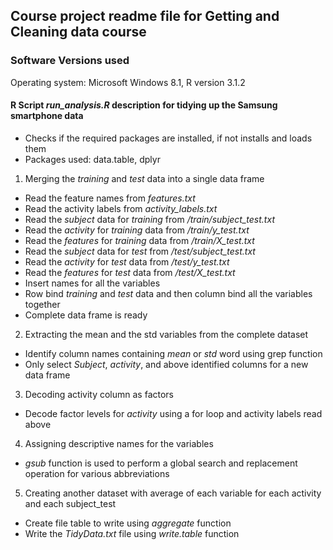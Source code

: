 ## Course project readme file for Getting and Cleaning data course
### Software Versions used
Operating system: Microsoft Windows 8.1, R version 3.1.2

#### R Script _run_analysis.R_ description for tidying up the Samsung smartphone data
* Checks if the required packages are installed, if not installs and loads them
 * Packages used: data.table, dplyr
1. Merging the _training_ and _test_ data into a single data frame 
 * Read the feature names from *features.txt*
 * Read the activity labels from *activity_labels.txt*
 * Read the _subject_ data for _training_ from */train/subject_test.txt*
 * Read the _activity_ for _training_ data from */train/y_test.txt*
 * Read the _features_ for _training_ data from */train/X_test.txt*
 * Read the _subject_ data for _test_ from */test/subject_test.txt*
 * Read the _activity_ for _test_ data from */test/y_test.txt*
 * Read the _features_ for _test_ data from */test/X_test.txt*
 * Insert names for all the variables
 * Row bind _training_ and _test_ data and then column bind all the variables together
 * Complete data frame is ready
2. Extracting the mean and the std variables from the complete dataset
 * Identify column names containing _mean_ or _std_ word using grep function
 * Only select _Subject_, _activity_, and above identified columns for a new data frame
3. Decoding activity column as factors
 * Decode factor levels for _activity_ using a for loop and activity labels read above
4. Assigning descriptive names for the variables
 * _gsub_ function is used to perform a global search and replacement operation for various abbreviations
5. Creating another dataset with average of each variable for each activity and each subject_test
 * Create file table to write using _aggregate_ function
 * Write the *TidyData.txt* file using _write.table_ function
 

